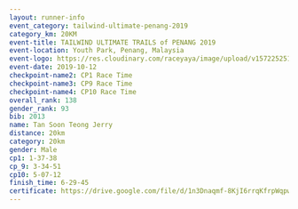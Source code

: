 ```yaml
---
layout: runner-info 
event_category: tailwind-ultimate-penang-2019 
category_km: 20KM 
event-title: TAILWIND ULTIMATE TRAILS of PENANG 2019 
event-location: Youth Park, Penang, Malaysia 
event-logo: https://res.cloudinary.com/raceyaya/image/upload/v1572252513/logo/utop-2019_h9tzys.jpg 
event-date: 2019-10-12 
checkpoint-name2: CP1 Race Time 
checkpoint-name3: CP9 Race Time 
checkpoint-name4: CP10 Race Time 
overall_rank: 138
gender_rank: 93
bib: 2013
name: Tan Soon Teong Jerry
distance: 20km
category: 20km
gender: Male
cp1: 1-37-38
cp_9: 3-34-51
cp10: 5-07-12
finish_time: 6-29-45
certificate: https://drive.google.com/file/d/1n3Dnaqmf-8KjI6rrqKfrpWqpwQGsBd0D/view?usp=sharing
---
```

